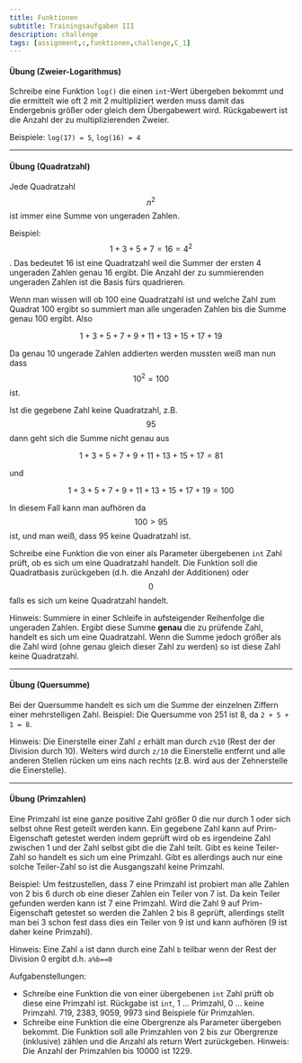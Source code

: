 ```yaml
---
title: Funktionen
subtitle: Trainingsaufgaben III
description: challenge
tags: [assignment,c,funktionen,challenge,C_1]
---
```


<script src="https://cdn.mathjax.org/mathjax/latest/MathJax.js?config=TeX-AMS-MML_HTMLorMML" type="text/javascript"></script>

#### Übung (Zweier-Logarithmus)

Schreibe eine Funktion `log()` die einen `int`-Wert übergeben bekommt und die ermittelt wie oft 2 mit 2 multipliziert werden muss damit das Endergebnis größer oder gleich dem Übergabewert wird.  Rückgabewert ist die Anzahl der zu multiplizierenden Zweier.

Beispiele: `log(17) = 5`, `log(16) = 4`



---

#### Übung (Quadratzahl)

Jede Quadratzahl $$n^2$$ ist immer eine Summe von ungeraden Zahlen.

 Beispiel: $$1+3+5+7=16=4^2$$. Das bedeutet 16 ist eine Quadratzahl weil die Summer der ersten 4 ungeraden Zahlen genau 16 ergibt. Die Anzahl der zu summierenden ungeraden Zahlen ist die Basis fürs quadrieren.

Wenn man wissen will ob 100 eine Quadratzahl ist und welche Zahl zum Quadrat 100 ergibt so summiert man alle ungeraden Zahlen bis die Summe genau 100 ergibt. Also 

$$1+3+5+7+9+11+13+15+17+19$$

Da genau 10 ungerade Zahlen addierten werden mussten weiß man nun dass $$10^2=100$$ ist.

Ist die gegebene Zahl keine Quadratzahl, z.B. $$95$$ dann geht sich die Summe nicht genau aus

$$1+3+5+7+9+11+13+15+17=81$$

und

$$1+3+5+7+9+11+13+15+17+19=100$$

In diesem Fall kann man aufhören da $$100>95$$ ist, und man weiß, dass 95 keine Quadratzahl ist.

Schreibe eine Funktion die von einer als Parameter übergebenen `int` Zahl prüft, ob es sich um eine Quadratzahl handelt. Die Funktion soll die Quadratbasis zurückgeben (d.h. die Anzahl der Additionen) oder $$0$$ falls es sich um keine Quadratzahl handelt.

Hinweis: Summiere in einer Schleife in aufsteigender Reihenfolge die ungeraden Zahlen. Ergibt diese Summe **genau** die zu prüfende Zahl, handelt es sich um eine Quadratzahl. Wenn die Summe jedoch größer als die Zahl wird (ohne genau gleich dieser Zahl zu werden) so ist diese Zahl keine Quadratzahl. 



---

#### Übung (Quersumme)

Bei der Quersumme handelt es sich um die Summe der einzelnen Ziffern einer mehrstelligen Zahl. Beispiel: Die Quersumme von 251 ist 8, da `2 + 5 + 1 = 8`.

Hinweis: Die Einerstelle einer Zahl `z` erhält man durch `z%10` (Rest der der Division durch 10). Weiters wird durch `z/10` die Einerstelle entfernt und alle anderen Stellen rücken um eins nach rechts (z.B. wird aus der Zehnerstelle die Einerstelle).



---

#### Übung (Primzahlen)

Eine Primzahl ist eine ganze positive Zahl größer 0 die nur durch 1 oder sich selbst ohne Rest geteilt werden kann. Ein gegebene Zahl kann auf Prim-Eigenschaft getestet werden indem geprüft wird ob es irgendeine Zahl zwischen 1 und der Zahl selbst gibt die die Zahl teilt.  Gibt es keine Teiler-Zahl so handelt es sich um eine Primzahl. Gibt es allerdings auch nur eine solche Teiler-Zahl so ist die Ausgangszahl keine Primzahl. 

Beispiel: Um festzustellen, dass 7 eine Primzahl ist probiert man alle Zahlen von 2 bis 6 durch ob eine dieser Zahlen ein Teiler von 7 ist. Da kein Teiler gefunden werden kann ist 7 eine Primzahl. Wird die Zahl 9 auf Prim-Eigenschaft getestet so werden die Zahlen 2 bis 8 geprüft, allerdings stellt man bei 3 schon fest dass dies ein Teiler von 9 ist und kann aufhören (9 ist daher keine Primzahl).

Hinweis: Eine Zahl `a` ist dann durch eine Zahl `b` teilbar wenn der Rest der Division 0 ergibt d.h. `a%b==0`

Aufgabenstellungen:

- Schreibe eine Funktion die von einer übergebenen `int` Zahl prüft ob diese eine Primzahl ist. Rückgabe ist `int`, 1 ... Primzahl, 0 ... keine Primzahl. 719, 2383, 9059, 9973 sind Beispiele für Primzahlen.
- Schreibe eine Funktion die eine Obergrenze als Parameter übergeben bekommt.
  Die Funktion soll alle Primzahlen von 2 bis zur Obergrenze (inklusive) zählen und die Anzahl als return Wert zurückgeben. Hinweis: Die Anzahl der Primzahlen bis 10000 ist 1229.